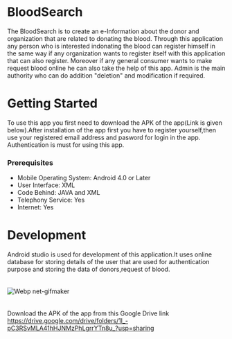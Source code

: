 # BloodSearch
The BloodSearch is to create an e-Information about the donor and organization that are related to donating the blood. Through this application any person who is interested indonating the blood can register himself in the same way if any organization wants to register itself with this application that can also register. Moreover if any general consumer wants to make request blood online he can also take the help of this app. Admin is the main authority who can do addition "deletion" and modification if required.
# Getting Started
To use this app you first need to download the APK of the app(Link is given below).After installation of the app first you have to register yourself,then use your registered email address and pasword for login in the app.<br>
Authentication is must for using this app.<br>
<h3>Prerequisites</h3>
<ul>
  <li>Mobile Operating System: Android 4.0 or Later</li>
  <li>User Interface: XML</li>
  <li>Code Behind: JAVA and XML</li>
  <li>Telephony Service: Yes</li>
  <li>Internet: Yes</li>
</ul>

# Development
Android studio is used for development of this application.It uses online database for storing details of the user that are used for authentication purpose and storing the data of donors,request of blood.
<br><br><br>![Webp net-gifmaker](https://user-images.githubusercontent.com/38467102/54339889-1da81100-465c-11e9-8efe-159920b23715.gif)
<br><r><br><br>
Download the APK of the app from this Google Drive link<br>
https://drive.google.com/drive/folders/1l_-pC3RSvMLA41hHJNMzPhLgrrYTn8u_?usp=sharing
